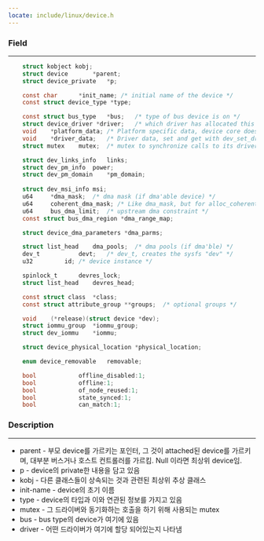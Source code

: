 ```yaml
---
locate: include/linux/device.h
---
```

### Field

---

```C
	struct kobject kobj;
	struct device		*parent;
	struct device_private	*p;

	const char		*init_name; /* initial name of the device */
	const struct device_type *type;

	const struct bus_type	*bus;	/* type of bus device is on */
	struct device_driver *driver;	/* which driver has allocated this device */
	void	*platform_data;	/* Platform specific data, device core doesn't touch it */
	void	*driver_data;	/* Driver data, set and get with dev_set_drvdata/dev_get_drvdata */
	struct mutex	mutex;	/* mutex to synchronize calls to its driver.*/

	struct dev_links_info	links;
	struct dev_pm_info	power;
	struct dev_pm_domain	*pm_domain;
	
	struct dev_msi_info	msi;
	u64		*dma_mask;	/* dma mask (if dma'able device) */
	u64		coherent_dma_mask; /* Like dma_mask, but for alloc_coherent mappings as not all hardware supports 64 bit addresses for consistent allocations such descriptors. */
	u64		bus_dma_limit;	/* upstream dma constraint */
	const struct bus_dma_region *dma_range_map;

	struct device_dma_parameters *dma_parms;

	struct list_head	dma_pools;	/* dma pools (if dma'ble) */
	dev_t			devt;	/* dev_t, creates the sysfs "dev" */
	u32			id;	/* device instance */

	spinlock_t		devres_lock;
	struct list_head	devres_head;

	const struct class	*class;
	const struct attribute_group **groups;	/* optional groups */

	void	(*release)(struct device *dev);
	struct iommu_group	*iommu_group;
	struct dev_iommu	*iommu;

	struct device_physical_location *physical_location;

	enum device_removable	removable;

	bool			offline_disabled:1;
	bool			offline:1;
	bool			of_node_reused:1;
	bool			state_synced:1;
	bool			can_match:1;
```

  

### Description

---

- parent - 부모 device를 가르키는 포인터, 그 것이 attached된 device를 가르키며, 대부분 버스거나 호스트 컨트롤러를 가르킴. Null 이라면 최상위 device임.
- p - device의 private한 내용을 담고 있음
- kobj - 다른 클래스들이 상속되는 것과 관련된 최상위 추상 클래스
- init-name - device의 초기 이름
- type - device의 타입과 이와 연관된 정보를 가지고 있음
- mutex - 그 드라이버와 동기화하는 호출을 하기 위해 사용되는 mutex
- bus - bus type의 device가 여기에 있음
- driver - 어떤 드라이버가 여기에 할당 되어있는지 나타냄